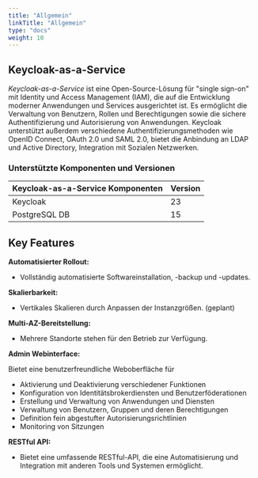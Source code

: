 ```yaml
---
title: "Allgemein"
linkTitle: "Allgemein"
type: "docs"
weight: 10
---
```


## Keycloak-as-a-Service

*Keycloak-as-a-Service* ist eine Open-Source-Lösung für "single sign-on" mit Identity und Access Management (IAM), die auf die Entwicklung moderner Anwendungen und Services ausgerichtet ist. Es ermöglicht die Verwaltung von Benutzern, Rollen und Berechtigungen sowie die sichere Authentifizierung und Autorisierung von Anwendungen. Keycloak unterstützt außerdem verschiedene Authentifizierungsmethoden wie OpenID Connect, OAuth 2.0 und SAML 2.0, bietet die Anbindung an LDAP und Active Directory, Integration mit Sozialen Netzwerken.

### Unterstützte Komponenten und Versionen

| Keycloak-as-a-Service Komponenten | Version |
|--------------------------|---------|
| Keycloak                 | 23      |
| PostgreSQL DB            | 15      |

## Key Features

**Automatisierter Rollout:**

- Vollständig automatisierte Softwareinstallation, -backup und -updates.

**Skalierbarkeit:**

- Vertikales Skalieren durch Anpassen der Instanzgrößen. (geplant)

**Multi-AZ-Bereitstellung:**

- Mehrere Standorte stehen für den Betrieb zur Verfügung.

**Admin Webinterface:**

Bietet eine benutzerfreundliche Weboberfläche für 

* Aktivierung und Deaktivierung verschiedener Funktionen
* Konfiguration von Identitätsbrokerdiensten und Benutzerföderationen
* Erstellung und Verwaltung von Anwendungen und Diensten
* Verwaltung von Benutzern, Gruppen und deren Berechtigungen
* Definition fein abgestufter Autorisierungsrichtlinien
* Monitoring von Sitzungen

**RESTful API:**

- Bietet eine umfassende RESTful-API, die eine Automatisierung und Integration mit anderen Tools und Systemen ermöglicht.
